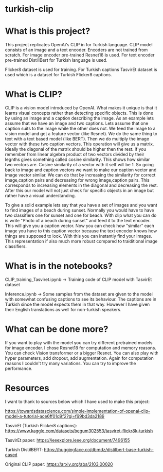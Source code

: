 # turkish-clip

# What is this project? 

This project replicates OpenAi's CLIP in for Turkish language. 
CLIP model consists of an image and a text encoder. Encoders are not trained from scratch. For image encoder pre-trained Resnet18 is used.
For text encoder pre-trained DistillBert for Turkish language is used.

Flicker8 dataset is used for training. For Turkish captions TasvirEt dataset is used which is a dataset for Turkish Flicker8 captions.

# What is CLIP?
CLIP is a vision model introduced by OpenAI. What makes it unique is that it learns visual concepts rather than detecting specific objects.
This is done by using an image and a caption describing the image. As an example lets assume that we have an image and two captions. Lets assume that one caption suits to the image while the other does not. We feed the image to a vision model and get a feature vector (like Resnet).
We do the same thing to text with a text based model (like BERT). Then we do multiply the image vector with these two caption vectors. This operation will give us a matrix. Ideally the diagonal of the matrix should be higher then the rest. If you remember from linear algebra product of two vectors divided by their legnths gives something called cosine similarity. This shows how similar two vectors are. Cosine similarity of a vector with it self will be 1. So going back to image and caption vectors we want to make our caption vector and image vector similar. We can do that by increasing the similarity for correct image,caption pairs and decreasing for wrong image,caption pairs. This corresponds to increasing elements in the diagonal and decreasing the rest. After this our model will not just check for specific objects in an image but rather have a visual understanding.

To give a solid example lets say that you have a set of images and you want to find images of a beach during sunset. Normally you would have to have two classifiers one for sunset and one for beach.
With clip what you can do is write "Photo of a beach during sunset" and feed it to the text encoder. This will give you a caption vector. Now you can check how "similar" each image you have to this caption vector because the text encoder knows how things are supposed to look. With this you can instantly find your images. This representation if also much more robust compared to traiditional image classifiers.

# What is in the notebooks?

CLIP\_training\_Tasviret.ipynb -> Training code of CLIP model with TasvirEt dataset

Inference.ipynb -> Some samples from the dataset are given to the model with somewhat confusing captions to see its behaviour.
The captions are in Turkish since the model expects them in that way. However I have given their English translations as well for non-turkish speakers. 

# What can be done more?
If you want to play with the model you can try different pretrained models for image encoder. I chose Resnet18 for computation and memory reasons. You can check Vision transformer or a bigger Resnet.
You can also play with hyper parameters, add dropout, add augmentation. Again for computation reasons I couldn't try many variations. You can try to improve the performance. 

# Resources

I want to thank to sources below which I have used to make this project:

https://towardsdatascience.com/simple-implementation-of-openai-clip-model-a-tutorial-ace6ff01d9f2?gi=f69bd3da2189

TasvirEt (Turkish Flicker8 captions):
https://www.kaggle.com/datasets/begum302553/tasviret-flickr8k-turkish 

TasvirEt paper:
https://ieeexplore.ieee.org/document/7496155

Turkish DistilBERT:
https://huggingface.co/dbmdz/distilbert-base-turkish-cased

Original CLIP paper:
https://arxiv.org/abs/2103.00020
